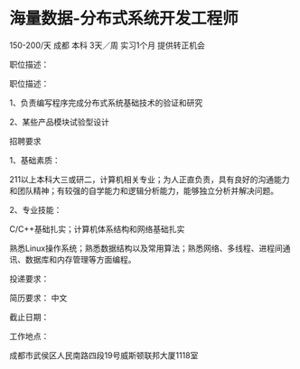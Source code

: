 # 海量数据-分布式系统开发工程师

150-200/天 成都 本科 3天／周 实习1个月 提供转正机会

职位描述：

职位描述：

1、负责编写程序完成分布式系统基础技术的验证和研究

2、某些产品模块试验型设计



招聘要求

1、基础素质：

211以上本科大三或研二，计算机相关专业；为人正直负责，具有良好的沟通能力和团队精神；有较强的自学能力和逻辑分析能力，能够独立分析并解决问题。

2、专业技能：

C/C++基础扎实；计算机体系结构和网络基础扎实

熟悉Linux操作系统；熟悉数据结构以及常用算法；熟悉网络、多线程、进程间通讯、数据库和内存管理等方面编程。



投递要求：

简历要求： 中文

截止日期：

工作地点：

成都市武侯区人民南路四段19号威斯顿联邦大厦1118室